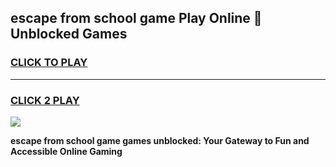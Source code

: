 
## escape from school game Play Online 👋 Unblocked Games
<h3>
<a href="https://news.freeplayer.one?title=escape_from_school_game&ref=17GH">CLICK TO PLAY</a></h3>
<hr>

<h3>
<a href="https://news.freeplayer.one?title=escape_from_school_game&ref=17GH">CLICK 2 PLAY</a>
  
</h3>

<a href="https://news.freeplayer.one?title=escape_from_school_game&ref=17GH/"><img src="https://clearcache.store/games.png"></a>


**escape from school game games unblocked: Your Gateway to Fun and Accessible Online Gaming**
